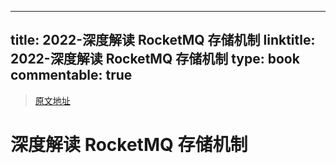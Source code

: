 
---
title: 2022-深度解读 RocketMQ 存储机制
linktitle: 2022-深度解读 RocketMQ 存储机制
type: book
commentable: true
---

> [原文地址](https://juejin.cn/post/7117168703678414862)

# 深度解读 RocketMQ 存储机制

    